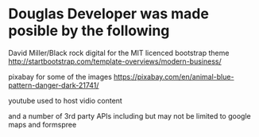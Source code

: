 # Douglas Developer was made posible by the following

David Miller/Black rock digital for the MIT licenced bootstrap theme
http://startbootstrap.com/template-overviews/modern-business/ 

pixabay for some of the images
https://pixabay.com/en/animal-blue-pattern-danger-dark-21741/

youtube used to host vidio content

and a number of 3rd party APIs
including but may not be limited to
google maps
and
formspree
